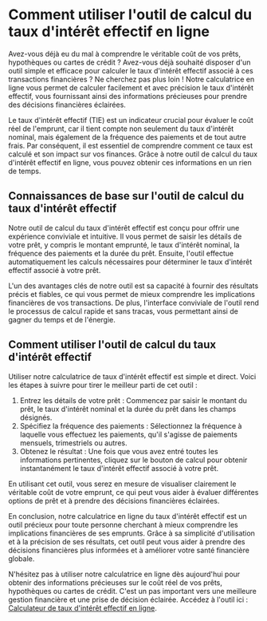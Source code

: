 Comment utiliser l'outil de calcul du taux d'intérêt effectif en ligne
======================================================================

Avez-vous déjà eu du mal à comprendre le véritable coût de vos prêts, hypothèques ou cartes de crédit ? Avez-vous déjà souhaité disposer d'un outil simple et efficace pour calculer le taux d'intérêt effectif associé à ces transactions financières ? Ne cherchez pas plus loin ! Notre calculatrice en ligne vous permet de calculer facilement et avec précision le taux d'intérêt effectif, vous fournissant ainsi des informations précieuses pour prendre des décisions financières éclairées.

Le taux d'intérêt effectif (TIE) est un indicateur crucial pour évaluer le coût réel de l'emprunt, car il tient compte non seulement du taux d'intérêt nominal, mais également de la fréquence des paiements et de tout autre frais. Par conséquent, il est essentiel de comprendre comment ce taux est calculé et son impact sur vos finances. Grâce à notre outil de calcul du taux d'intérêt effectif en ligne, vous pouvez obtenir ces informations en un rien de temps.

Connaissances de base sur l'outil de calcul du taux d'intérêt effectif
----------------------------------------------------------------------

Notre outil de calcul du taux d'intérêt effectif est conçu pour offrir une expérience conviviale et intuitive. Il vous permet de saisir les détails de votre prêt, y compris le montant emprunté, le taux d'intérêt nominal, la fréquence des paiements et la durée du prêt. Ensuite, l'outil effectue automatiquement les calculs nécessaires pour déterminer le taux d'intérêt effectif associé à votre prêt.

L'un des avantages clés de notre outil est sa capacité à fournir des résultats précis et fiables, ce qui vous permet de mieux comprendre les implications financières de vos transactions. De plus, l'interface conviviale de l'outil rend le processus de calcul rapide et sans tracas, vous permettant ainsi de gagner du temps et de l'énergie.

Comment utiliser l'outil de calcul du taux d'intérêt effectif
-------------------------------------------------------------

Utiliser notre calculatrice de taux d'intérêt effectif est simple et direct. Voici les étapes à suivre pour tirer le meilleur parti de cet outil :

1. Entrez les détails de votre prêt : Commencez par saisir le montant du prêt, le taux d'intérêt nominal et la durée du prêt dans les champs désignés.
2. Spécifiez la fréquence des paiements : Sélectionnez la fréquence à laquelle vous effectuez les paiements, qu'il s'agisse de paiements mensuels, trimestriels ou autres.
3. Obtenez le résultat : Une fois que vous avez entré toutes les informations pertinentes, cliquez sur le bouton de calcul pour obtenir instantanément le taux d'intérêt effectif associé à votre prêt.

En utilisant cet outil, vous serez en mesure de visualiser clairement le véritable coût de votre emprunt, ce qui peut vous aider à évaluer différentes options de prêt et à prendre des décisions financières éclairées.

En conclusion, notre calculatrice en ligne du taux d'intérêt effectif est un outil précieux pour toute personne cherchant à mieux comprendre les implications financières de ses emprunts. Grâce à sa simplicité d'utilisation et à la précision de ses résultats, cet outil peut vous aider à prendre des décisions financières plus informées et à améliorer votre santé financière globale.

N'hésitez pas à utiliser notre calculatrice en ligne dès aujourd'hui pour obtenir des informations précieuses sur le coût réel de vos prêts, hypothèques ou cartes de crédit. C'est un pas important vers une meilleure gestion financière et une prise de décision éclairée. Accédez à l'outil ici : [Calculateur de taux d'intérêt effectif en ligne](https://www.onlinecalculatorsfree.com/fr/financial/effective-interest-rate-calculator.html).